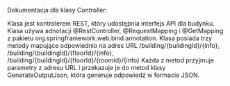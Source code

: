 Dokumentacja dla klasy Controller:

Klasa jest kontrolerem REST, który udostępnia interfejs API dla budynku.
Klasa używa adnotacji @RestController, @RequestMapping i @GetMapping z pakietu org.springframework.web.bind.annotation.
Klasa posiada trzy metody mapujące odpowiednio na adres URL /building/{buildingId}/{info}, /building/{buildingId}/{floorId}/{info}, /building/{buildingId}/{floorId}/{roomId}/{info}
Każda z metod przyjmuje parametry z adresu URL i przekazuje je do metod klasy GenerateOutputJson, która generuje odpowiedź w formacie JSON.
